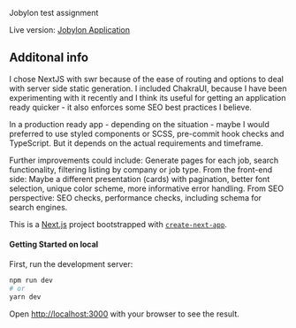 Jobylon test assignment

Live version:
[Jobylon Application](https://jobylon-test.netlify.app/)

## Additonal info

I chose NextJS with swr because of the ease of routing and options to deal with server side static generation. I included ChakraUI, because I have been experimenting with it recently and I think its useful for getting an application ready quicker - it also enforces some SEO best practices I believe. 

In a production ready app - depending on the situation - maybe I would preferred to use styled components or SCSS, pre-commit hook checks and TypeScript. But it depends on the actual requirements and timeframe.

Further improvements could include: Generate pages for each job, search functionality, filtering listing by company or job type. From the front-end side: Maybe a different presentation (cards) with pagination, better font selection, unique color scheme, more informative error handling. From SEO perspective: SEO checks, performance checks, including schema for search engines.


This is a [Next.js](https://nextjs.org/) project bootstrapped with [`create-next-app`](https://github.com/vercel/next.js/tree/canary/packages/create-next-app).

#### Getting Started on local

First, run the development server:

```bash
npm run dev
# or
yarn dev
```

Open [http://localhost:3000](http://localhost:3000) with your browser to see the result.
